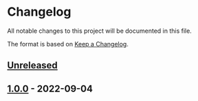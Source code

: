 # Changelog

All notable changes to this project will be documented in this file.

The format is based on [Keep a Changelog](https://keepachangelog.com/en/1.0.0/).

## [Unreleased]

## [1.0.0] - 2022-09-04

[Unreleased]: https://github.com/jsoberg/Loot-Hoard-DnD-Discord-Bot/compare/1.0.0...HEAD

[1.0.0]: https://github.com/jsoberg/Loot-Hoard-DnD-Discord-Bot/compare/150359aa268b261dbee300c21df67a50bfbc9481...1.0.0
